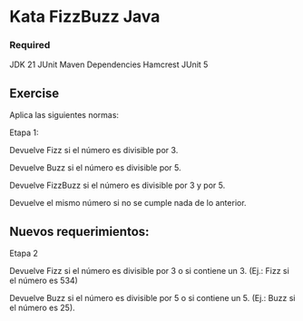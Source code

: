 # Kata FizzBuzz Java

### Required
JDK 21
JUnit
Maven
Dependencies
Hamcrest
JUnit 5

## Exercise

Aplica las siguientes normas:

Etapa 1:

Devuelve Fizz si el número es divisible por 3.

Devuelve Buzz si el número es divisible por 5.

Devuelve FizzBuzz si el número es divisible por 3 y por 5.

Devuelve el mismo número si no se cumple nada de lo anterior.

## Nuevos requerimientos:
Etapa 2

Devuelve Fizz si el número es divisible por 3 o si contiene un 3. (Ej.: Fizz si el número es 534)

Devuelve Buzz si el número es divisible por 5 o si contiene un 5. (Ej.: Buzz si el número es 25).